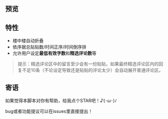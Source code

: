 ## 预览



## 特性

* 楼中楼自动折叠
* 依序据总贴贴数/时间正序/时间倒序排
* 允许用户设定**最低有效字数**和**精选评论数**等

> 提示：精选评论区中的留言至少会有一份贴贴，如果最终精选评论区内的回复不足10条（不论设定导致还是贴贴的评论太少）会自动展开普通评论区。

## 寄语

如果觉得本脚本对你有帮助，给我点个STAR吧！♪(･ω･)ﾉ

bug或者功能提议可以在issues里直接提出！
